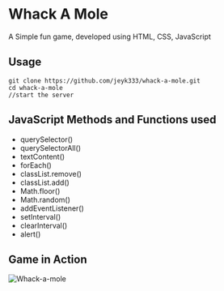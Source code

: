 # Whack A Mole

A Simple fun game, developed using HTML, CSS, JavaScript

## Usage
```
git clone https://github.com/jeyk333/whack-a-mole.git
cd whack-a-mole
//start the server
```

## JavaScript Methods and Functions used
- querySelector()
- querySelectorAll()
- textContent()
- forEach()
- classList.remove()
- classList.add()
- Math.floor()
- Math.random()
- addEventListener()
- setInterval()
- clearInterval()
- alert()

## Game in Action
![Whack-a-mole](https://casualbox.s3.ap-south-1.amazonaws.com/whack-a-mole.gif)

